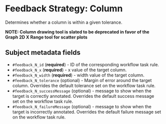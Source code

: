 # Feedback Strategy: Column

Determines whether a column is within a given tolerance.

**NOTE: Column drawing tool is slated to be deprecated in favor of the Graph 2D X Range tool for scatter plots**

## Subject metadata fields

- `#feedback_N_id` (**required**) - ID of the corresponding workflow task rule.
- `#feedback_N_x` (**required**) - x value of the target column.
- `#feedback_N_width` (**required**) - width value of the target column.
- `#feedback_N_tolerance` (optional) - Margin of error around the target column. Overrides the default tolerance set on the workflow task rule.
- `#feedback_N_successMessage` (optional) - message to show when the target is correctly annotated. Overrides the default success message set on the workflow task rule.
- `#feedback_N_failureMessage` (optional) - message to show when the target is incorrectly annotated. Overrides the default failure message set on the workflow task rule.
